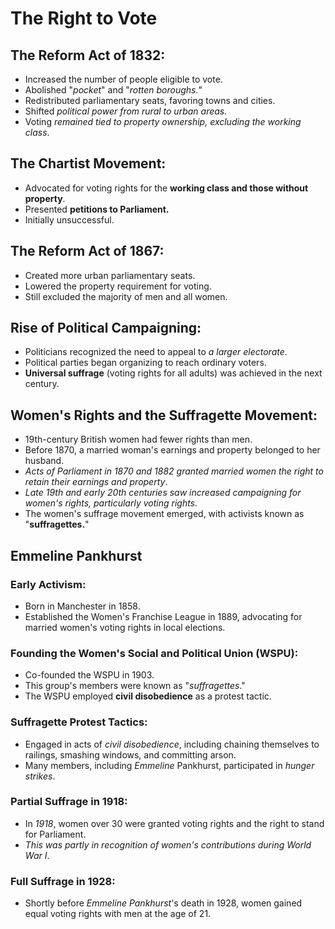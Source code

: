 # The Right to Vote

## The Reform Act of 1832:

- Increased the number of people eligible to vote.
- Abolished "*pocket*" and "*rotten boroughs.*"
- Redistributed parliamentary seats, favoring towns and cities.
- Shifted *political power from rural to urban areas.*
- Voting *remained tied to property ownership, excluding the working class*.

## The Chartist Movement:

- Advocated for voting rights for the **working class and those without property**.
- Presented **petitions to Parliament.**
- Initially unsuccessful.

## The Reform Act of 1867:

- Created more urban parliamentary seats.
- Lowered the property requirement for voting.
- Still excluded the majority of men and all women.

## Rise of Political Campaigning:

- Politicians recognized the need to appeal to *a larger electorate*.
- Political parties began organizing to reach ordinary voters.
- **Universal suffrage** (voting rights for all adults) was achieved in the next century.

## Women's Rights and the Suffragette Movement:

- 19th-century British women had fewer rights than men.
- Before 1870, a married woman's earnings and property belonged to her husband.
- *Acts of Parliament in 1870 and 1882 granted married women the right to retain their earnings and property*.
- *Late 19th and early 20th centuries saw increased campaigning for women's rights, particularly voting rights*.
- The women's suffrage movement emerged, with activists known as "**suffragettes.**"

## Emmeline Pankhurst
### Early Activism:

- Born in Manchester in 1858.
- Established the Women's Franchise League in 1889, advocating for married women's voting rights in local elections.

### Founding the Women's Social and Political Union (WSPU):
- Co-founded the WSPU in 1903.
- This group's members were known as "*suffragettes*."
- The WSPU employed **civil disobedience** as a protest tactic.

### Suffragette Protest Tactics:
- Engaged in acts of *civil disobedience*, including chaining themselves to railings, smashing windows, and committing arson.
- Many members, including *Emmeline* Pankhurst, participated in *hunger strikes*.

### Partial Suffrage in 1918:

- In *1918*, women over 30 were granted voting rights and the right to stand for Parliament.
- *This was partly in recognition of women's contributions during World War I*.

### Full Suffrage in 1928:

- Shortly before *Emmeline Pankhurst*'s death in 1928, women gained equal voting rights with men at the age of 21.
